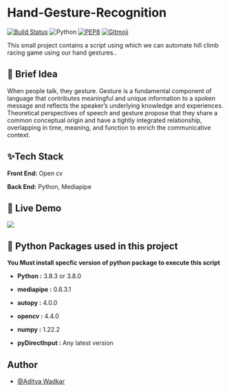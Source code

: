 # Hand-Gesture-Recognition

[![Build Status](https://travis-ci.org/swapagarwal/JARVIS-on-Messenger.svg?branch=master)](https://travis-ci.org/swapagarwal/JARVIS-on-Messenger)
![Python](https://img.shields.io/badge/python-3.8.3-blue.svg)
[![PEP8](https://img.shields.io/badge/code%20style-pep8-orange.svg)](https://www.python.org/dev/peps/pep-0008/)
[![Gitmoji](https://img.shields.io/badge/gitmoji-%20🚀%20🐳-FFDD67.svg)](https://gitmoji.carloscuesta.me)

This small project contains a script using which we can automate hill climb racing game using our hand gestures..

## 🚀 Brief Idea
When people talk, they gesture. Gesture is a fundamental component of language that contributes meaningful and unique information to a spoken message and reflects the speaker’s underlying knowledge and experiences. Theoretical perspectives of speech and gesture propose that they share a common conceptual origin and have a tightly integrated relationship, overlapping in time, meaning, and function to enrich the communicative context. 

## ✨Tech Stack

**Front End:** Open cv

**Back End:** Python, Mediapipe

## 🔴 Live Demo

[<img src="https://user-images.githubusercontent.com/67093170/197264857-4bca0415-cbc4-4604-9b40-6b63d3238d4a.png">](https://youtu.be/ahfrPJAibVI)

## 🎨 Python Packages used in this project
**You Must install specfic version of python package to execute this script**
- **Python :** 3.8.3 or 3.8.0

- **mediapipe :** 0.8.3.1

- **autopy :** 4.0.0

- **opencv :** 4.4.0

- **numpy :** 1.22.2

- **pyDirectInput :** Any latest version

## Author

- [@Aditya Wadkar](https://www.github.com/AdityaWadkar)
